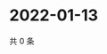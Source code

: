 # 2022-01-13

共 0 条

<!-- BEGIN WEIBO -->
<!-- 最后更新时间 Thu Jan 13 2022 20:20:14 GMT+0800 (China Standard Time) -->

<!-- END WEIBO -->
